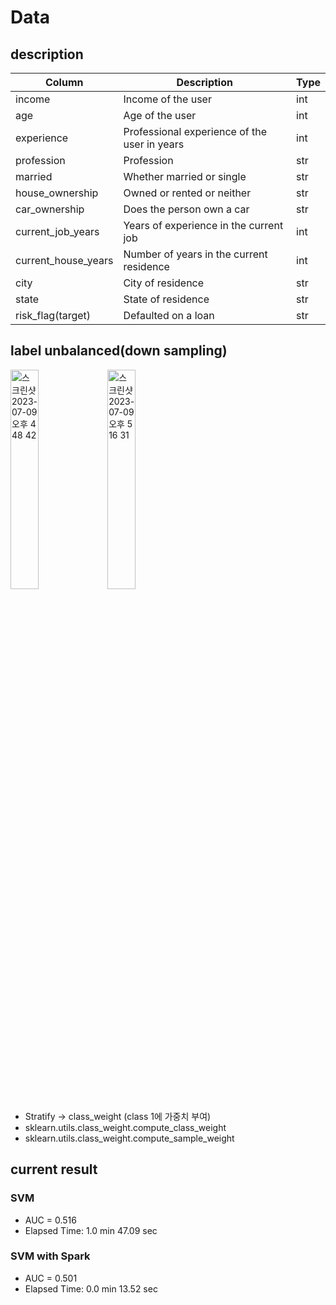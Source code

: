 # Data

## description
| Column              | Description	                                  | Type |
|---------------------|-----------------------------------------------|------|
| income              | Income of the user                            | int  |
| age                 | Age of the user                               | int  |
| experience          | Professional experience of the user in years  | int  |
| profession	         | Profession	                                   | str  |
| married             | Whether married or single                     | str  |
| house_ownership	    | Owned or rented or neither                    | str  |
| car_ownership	      | Does the person own a car	                    | str  |
| current_job_years	  | Years of experience in the current job        | int  |
| current_house_years | Number of years in the current residence      | int  |
| city	               | City of residence                             | str  |
| state	              | State of residence                            | str  |
| risk_flag(target)   | Defaulted on a loan	                          | str  |

## label unbalanced(down sampling)
<img width="30%" alt="스크린샷 2023-07-09 오후 4 48 42" src="https://github.com/riverallzero/UNLV/assets/93754504/73362a1b-5cef-477a-be37-fba8fde91505">
<img width="30%" alt="스크린샷 2023-07-09 오후 5 16 31" src="https://github.com/riverallzero/UNLV/assets/93754504/0d08f75c-8f39-47ba-b9b7-2d70c596ef90">

- Stratify -> class_weight (class 1에 가중치 부여)
- sklearn.utils.class_weight.compute_class_weight
- sklearn.utils.class_weight.compute_sample_weight


## current result
### SVM
- AUC = 0.516
- Elapsed Time: 1.0 min 47.09 sec

### SVM with Spark
- AUC = 0.501
- Elapsed Time: 0.0 min 13.52 sec
